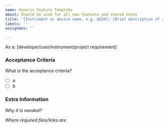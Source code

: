 ```yaml
---
name: Generic Feature Template
about: Should be used for all new features and shared notes
title: '[Instrument or device name, e.g. WISH]: [Brief description of request]'
labels: ''
assignees: ''

---
```


As a: [developer/user/instrument/project requirement]

### Acceptance Criteria
What is the acceptance criteria?
- [ ] a
- [ ] b

### Extra Information
_Why it is needed?_

_Where required files/links are_

